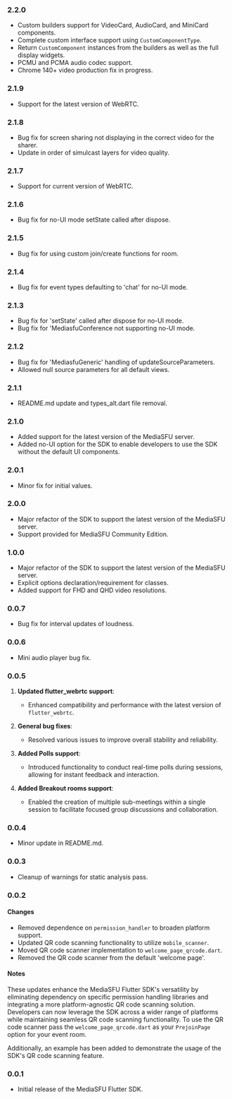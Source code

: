 ### 2.2.0

* Custom builders support for VideoCard, AudioCard, and MiniCard components.
* Complete custom interface support using `CustomComponentType`.
* Return `CustomComponent` instances from the builders as well as the full display widgets.
* PCMU and PCMA audio codec support.
* Chrome 140+ video production fix in progress.

### 2.1.9

* Support for the latest version of WebRTC.

### 2.1.8

* Bug fix for screen sharing not displaying in the correct video for the sharer.
* Update in order of simulcast layers for video quality.

### 2.1.7

* Support for current version of WebRTC.

### 2.1.6

* Bug fix for no-UI mode setState called after dispose.

### 2.1.5

* Bug fix for using custom join/create functions for room.

### 2.1.4

* Bug fix for event types defaulting to 'chat' for no-UI mode.

### 2.1.3

* Bug fix for 'setState' called after dispose for no-UI mode.
* Bug fix for 'MediasfuConference not supporting no-UI mode.

### 2.1.2

* Bug fix for 'MediasfuGeneric' handling of updateSourceParameters.
* Allowed null source parameters for all default views.

### 2.1.1

* README.md update and types_alt.dart file removal.

### 2.1.0

* Added support for the latest version of the MediaSFU server.
* Added no-UI option for the SDK to enable developers to use the SDK without the default UI components.

### 2.0.1

* Minor fix for initial values.

### 2.0.0

* Major refactor of the SDK to support the latest version of the MediaSFU server.
* Support provided for MediaSFU Community Edition.

### 1.0.0

* Major refactor of the SDK to support the latest version of the MediaSFU server.
* Explicit options declaration/requirement for classes.
* Added support for FHD and QHD video resolutions.

### 0.0.7

* Bug fix for interval updates of loudness.

### 0.0.6

* Mini audio player bug fix.

### 0.0.5

1. **Updated flutter_webrtc support**:
   * Enhanced compatibility and performance with the latest version of `flutter_webrtc`.

2. **General bug fixes**:
   * Resolved various issues to improve overall stability and reliability.

3. **Added Polls support**:
   * Introduced functionality to conduct real-time polls during sessions, allowing for instant feedback and interaction.

4. **Added Breakout rooms support**:
   * Enabled the creation of multiple sub-meetings within a single session to facilitate focused group discussions and collaboration.

### 0.0.4

* Minor update in README.md.

### 0.0.3

* Cleanup of warnings for static analysis pass.

### 0.0.2

#### Changes

* Removed dependence on `permission_handler` to broaden platform support.
* Updated QR code scanning functionality to utilize `mobile_scanner`.
* Moved QR code scanner implementation to `welcome_page_qrcode.dart`.
* Removed the QR code scanner from the default 'welcome page'.

#### Notes

These updates enhance the MediaSFU Flutter SDK's versatility by eliminating dependency on specific permission handling libraries and integrating a more platform-agnostic QR code scanning solution. Developers can now leverage the SDK across a wider range of platforms while maintaining seamless QR code scanning functionality.
To use the QR code scanner pass the `welcome_page_qrcode.dart` as your `PrejoinPage` option for your event room.

Additionally, an example has been added to demonstrate the usage of the SDK's QR code scanning feature.

### 0.0.1

* Initial release of the MediaSFU Flutter SDK.
